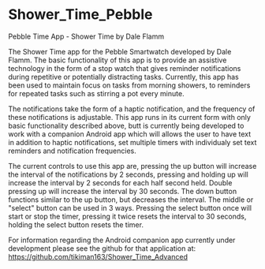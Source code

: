 # Shower_Time_Pebble
Pebble Time App - Shower Time by Dale Flamm

The Shower Time app for the Pebble Smartwatch developed by Dale Flamm.
The basic functionality of this app is to provide an assistive technology
in the form of a stop watch that gives reminder notifications during
repetitive or potentially distracting tasks. Currently, this app has
been used to maintain focus on tasks from morning showers, to reminders
for repeated tasks such as stirring a pot every minute.

The notifications take the form of a haptic notification, and the
frequency of these notifications is adjustable. This app runs in its
current form with only basic functionality described above, butt is
currently being developed to work with a companion Android app which
will allows the user to have text in addition to haptic notifications,
set multiple timers with individualy set text reminders and notification
frequencies.

The current controls to use this app are, pressing the up button will
increase the interval of the notifications by 2 seconds, pressing and
holding up will increase the interval by 2 seconds for each half second
held. Double pressing up will increase the interval by 30 seconds. The
down button functions similar to the up button, but decreases the
interval. The middle or "select" button can be used in 3 ways. Pressing
the select button once will start or stop the timer, pressing it twice
resets the interval to 30 seconds, holding the select button resets
the timer.

For information regarding the Android companion app currently under
development please see the github for that application at:
https://github.com/tikiman163/Shower_Time_Advanced
